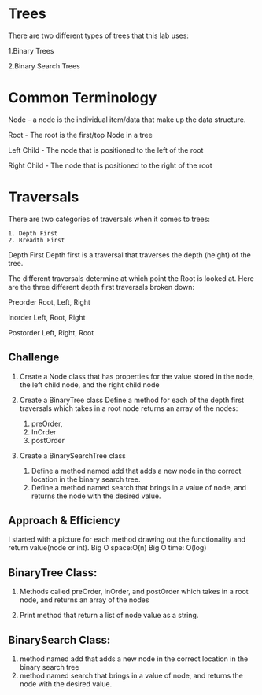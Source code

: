 # Trees
<!-- Short summary or background information -->
There are two different types of trees that this lab uses:

1.Binary Trees

2.Binary Search Trees

# Common Terminology
Node - a node is the individual item/data that make up the data structure.

Root - The root is the first/top Node in a tree

Left Child - The node that is positioned to the left of the root

Right Child - The node that is positioned to the right of the root

# Traversals
There are two categories of traversals when it comes to trees:

    1. Depth First
    2. Breadth First
Depth First
Depth first is a traversal that traverses the depth (height) of the tree.

The different traversals determine at which point the Root is looked at.
Here are the three different depth first traversals broken down:

Preorder
Root, Left, Right

Inorder
Left, Root, Right

Postorder
Left, Right, Root


## Challenge
<!-- Description of the challenge -->
1. Create a Node class that has properties for the value stored in the node, the left child node, and the right child node

2. Create a BinaryTree class
  Define a method for each of the depth first traversals which takes in a root node returns an array of the nodes:
    1. preOrder,
    2. InOrder
    3. postOrder
3. Create a BinarySearchTree class
    1. Define a method named add that adds a new node in the correct location in the binary search tree.
    2. Define a method named search that brings in a value of node, and returns the node with the desired value.
## Approach & Efficiency
<!-- What approach did you take? Why? What is the Big O space/time for this approach? -->
 I started with a picture for each method drawing out the functionality and return value(node or int).
 Big O space:O(n)
 Big O time: O(log)

## BinaryTree Class:
1. Methods called preOrder, inOrder, and postOrder which takes in a root node, and returns an array of the nodes

2. Print method that return a list of node value as a string.

## BinarySearch Class:
1. method named add that adds a new node in the correct location in the binary search tree
2. method named search that brings in a value of node, and returns the node with the desired value.